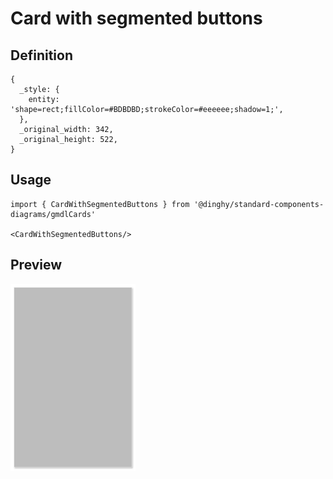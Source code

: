 # Card with segmented buttons

## Definition

```
{
  _style: { 
    entity: 'shape=rect;fillColor=#BDBDBD;strokeColor=#eeeeee;shadow=1;',
  },
  _original_width: 342,
  _original_height: 522,
}
```

## Usage

```
import { CardWithSegmentedButtons } from '@dinghy/standard-components-diagrams/gmdlCards'

<CardWithSegmentedButtons/>
```

## Preview

<img src="./card-with-segmented-buttons.png" width="200"/>
